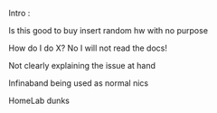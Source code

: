 Intro : 





Is this good to buy insert random hw with no purpose 

How do I do X? No I will not read the docs! 

Not clearly explaining the issue at hand 

Infinaband being used as normal nics 


HomeLab dunks 